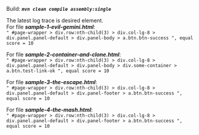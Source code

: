 Build: _**`mvn clean compile assembly:single`**_

The latest log trace is desired element.\
For file **_sample-1-evil-gemini.html_**:\
`" #page-wrapper > div.row:nth-child(3) > div.col-lg-8 > div.panel.panel-default > div.panel-body > a.btn.btn-success ", equal score = 10`

For file **_sample-2-container-and-clone.html_**:\
`" #page-wrapper > div.row:nth-child(3) > div.col-lg-8 > div.panel.panel-default > div.panel-body > div.some-container > a.btn.test-link-ok ", equal score = 10`

For file **_sample-3-the-escape.html_**:\
`" #page-wrapper > div.row:nth-child(3) > div.col-lg-8 > div.panel.panel-default > div.panel-footer > a.btn.btn-success ", equal score = 10`

For file **_sample-4-the-mash.html_**:\
`" #page-wrapper > div.row:nth-child(3) > div.col-lg-8 > div.panel.panel-default > div.panel-footer > a.btn.btn-success ", equal score = 10`
